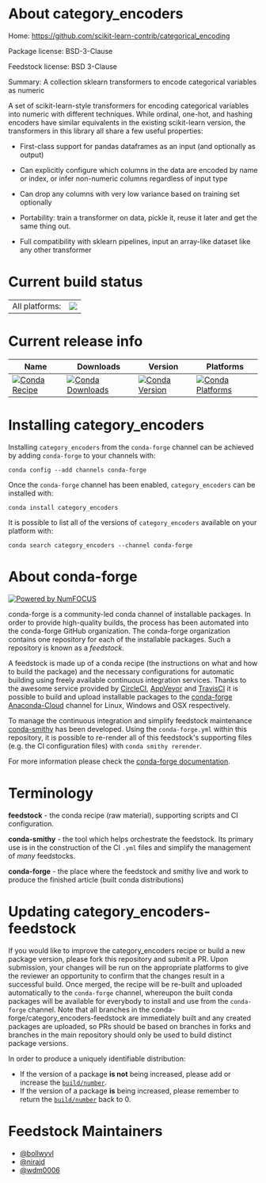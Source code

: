 About category_encoders
=======================

Home: https://github.com/scikit-learn-contrib/categorical_encoding

Package license: BSD-3-Clause

Feedstock license: BSD 3-Clause

Summary: A collection sklearn transformers to encode categorical variables as numeric

A set of scikit-learn-style transformers for encoding categorical variables
into numeric with different techniques. While ordinal, one-hot, and hashing
encoders have similar equivalents in the existing scikit-learn version, the
transformers in this library all share a few useful properties:

- First-class support for pandas dataframes as an input (and optionally as
  output)

- Can explicitly configure which columns in the data are encoded by name or
  index, or infer non-numeric columns regardless of input type

- Can drop any columns with very low variance based on training set
  optionally

- Portability: train a transformer on data, pickle it, reuse it later and
  get the same thing out.

- Full compatibility with sklearn pipelines, input an array-like dataset
  like any other transformer

Current build status
====================


<table><tr><td>All platforms:</td>
    <td>
      <a href="https://dev.azure.com/conda-forge/feedstock-builds/_build/latest?definitionId=3792&branchName=master">
        <img src="https://dev.azure.com/conda-forge/feedstock-builds/_apis/build/status/category_encoders-feedstock?branchName=master">
      </a>
    </td>
  </tr>
</table>

Current release info
====================

| Name | Downloads | Version | Platforms |
| --- | --- | --- | --- |
| [![Conda Recipe](https://img.shields.io/badge/recipe-category_encoders-green.svg)](https://anaconda.org/conda-forge/category_encoders) | [![Conda Downloads](https://img.shields.io/conda/dn/conda-forge/category_encoders.svg)](https://anaconda.org/conda-forge/category_encoders) | [![Conda Version](https://img.shields.io/conda/vn/conda-forge/category_encoders.svg)](https://anaconda.org/conda-forge/category_encoders) | [![Conda Platforms](https://img.shields.io/conda/pn/conda-forge/category_encoders.svg)](https://anaconda.org/conda-forge/category_encoders) |

Installing category_encoders
============================

Installing `category_encoders` from the `conda-forge` channel can be achieved by adding `conda-forge` to your channels with:

```
conda config --add channels conda-forge
```

Once the `conda-forge` channel has been enabled, `category_encoders` can be installed with:

```
conda install category_encoders
```

It is possible to list all of the versions of `category_encoders` available on your platform with:

```
conda search category_encoders --channel conda-forge
```


About conda-forge
=================

[![Powered by NumFOCUS](https://img.shields.io/badge/powered%20by-NumFOCUS-orange.svg?style=flat&colorA=E1523D&colorB=007D8A)](http://numfocus.org)

conda-forge is a community-led conda channel of installable packages.
In order to provide high-quality builds, the process has been automated into the
conda-forge GitHub organization. The conda-forge organization contains one repository
for each of the installable packages. Such a repository is known as a *feedstock*.

A feedstock is made up of a conda recipe (the instructions on what and how to build
the package) and the necessary configurations for automatic building using freely
available continuous integration services. Thanks to the awesome service provided by
[CircleCI](https://circleci.com/), [AppVeyor](https://www.appveyor.com/)
and [TravisCI](https://travis-ci.org/) it is possible to build and upload installable
packages to the [conda-forge](https://anaconda.org/conda-forge)
[Anaconda-Cloud](https://anaconda.org/) channel for Linux, Windows and OSX respectively.

To manage the continuous integration and simplify feedstock maintenance
[conda-smithy](https://github.com/conda-forge/conda-smithy) has been developed.
Using the ``conda-forge.yml`` within this repository, it is possible to re-render all of
this feedstock's supporting files (e.g. the CI configuration files) with ``conda smithy rerender``.

For more information please check the [conda-forge documentation](https://conda-forge.org/docs/).

Terminology
===========

**feedstock** - the conda recipe (raw material), supporting scripts and CI configuration.

**conda-smithy** - the tool which helps orchestrate the feedstock.
                   Its primary use is in the construction of the CI ``.yml`` files
                   and simplify the management of *many* feedstocks.

**conda-forge** - the place where the feedstock and smithy live and work to
                  produce the finished article (built conda distributions)


Updating category_encoders-feedstock
====================================

If you would like to improve the category_encoders recipe or build a new
package version, please fork this repository and submit a PR. Upon submission,
your changes will be run on the appropriate platforms to give the reviewer an
opportunity to confirm that the changes result in a successful build. Once
merged, the recipe will be re-built and uploaded automatically to the
`conda-forge` channel, whereupon the built conda packages will be available for
everybody to install and use from the `conda-forge` channel.
Note that all branches in the conda-forge/category_encoders-feedstock are
immediately built and any created packages are uploaded, so PRs should be based
on branches in forks and branches in the main repository should only be used to
build distinct package versions.

In order to produce a uniquely identifiable distribution:
 * If the version of a package **is not** being increased, please add or increase
   the [``build/number``](https://conda.io/docs/user-guide/tasks/build-packages/define-metadata.html#build-number-and-string).
 * If the version of a package **is** being increased, please remember to return
   the [``build/number``](https://conda.io/docs/user-guide/tasks/build-packages/define-metadata.html#build-number-and-string)
   back to 0.

Feedstock Maintainers
=====================

* [@bollwyvl](https://github.com/bollwyvl/)
* [@nirajd](https://github.com/nirajd/)
* [@wdm0006](https://github.com/wdm0006/)

